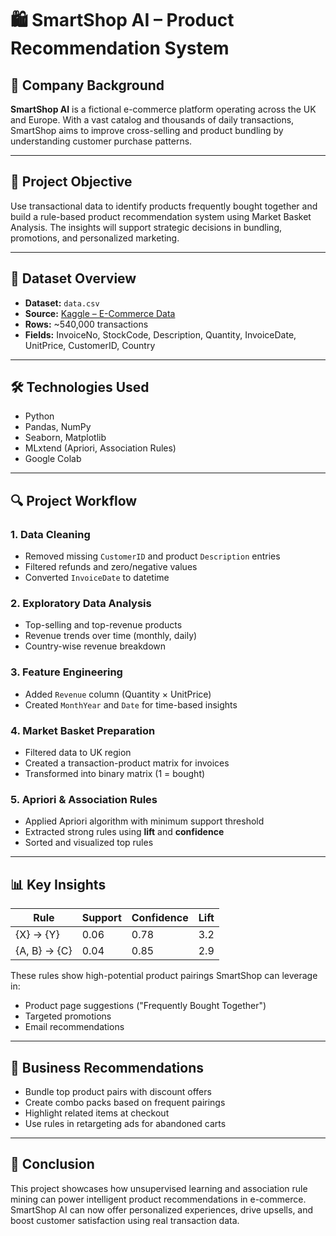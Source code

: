 # 🛍️ SmartShop AI – Product Recommendation System

## 🏢 Company Background

**SmartShop AI** is a fictional e-commerce platform operating across the UK and Europe. With a vast catalog and thousands of daily transactions, SmartShop aims to improve cross-selling and product bundling by understanding customer purchase patterns.

---

## 🎯 Project Objective

Use transactional data to identify products frequently bought together and build a rule-based product recommendation system using Market Basket Analysis. The insights will support strategic decisions in bundling, promotions, and personalized marketing.

---

## 📁 Dataset Overview

- **Dataset:** `data.csv`
- **Source:** [Kaggle – E-Commerce Data](https://www.kaggle.com/datasets/carrie1/ecommerce-data)
- **Rows:** ~540,000 transactions
- **Fields:** InvoiceNo, StockCode, Description, Quantity, InvoiceDate, UnitPrice, CustomerID, Country

---

## 🛠️ Technologies Used

- Python
- Pandas, NumPy
- Seaborn, Matplotlib
- MLxtend (Apriori, Association Rules)
- Google Colab

---

## 🔍 Project Workflow

### 1. Data Cleaning

- Removed missing `CustomerID` and product `Description` entries
- Filtered refunds and zero/negative values
- Converted `InvoiceDate` to datetime

### 2. Exploratory Data Analysis

- Top-selling and top-revenue products
- Revenue trends over time (monthly, daily)
- Country-wise revenue breakdown

### 3. Feature Engineering

- Added `Revenue` column (Quantity × UnitPrice)
- Created `MonthYear` and `Date` for time-based insights

### 4. Market Basket Preparation

- Filtered data to UK region
- Created a transaction-product matrix for invoices
- Transformed into binary matrix (1 = bought)

### 5. Apriori & Association Rules

- Applied Apriori algorithm with minimum support threshold
- Extracted strong rules using **lift** and **confidence**
- Sorted and visualized top rules

---

## 📊 Key Insights

| Rule         | Support | Confidence | Lift |
| ------------ | ------- | ---------- | ---- |
| {X} → {Y}    | 0.06    | 0.78       | 3.2  |
| {A, B} → {C} | 0.04    | 0.85       | 2.9  |

These rules show high-potential product pairings SmartShop can leverage in:

- Product page suggestions ("Frequently Bought Together")
- Targeted promotions
- Email recommendations

---

## 📌 Business Recommendations

- Bundle top product pairs with discount offers
- Create combo packs based on frequent pairings
- Highlight related items at checkout
- Use rules in retargeting ads for abandoned carts

---

## 📝 Conclusion

This project showcases how unsupervised learning and association rule mining can power intelligent product recommendations in e-commerce. SmartShop AI can now offer personalized experiences, drive upsells, and boost customer satisfaction using real transaction data.
